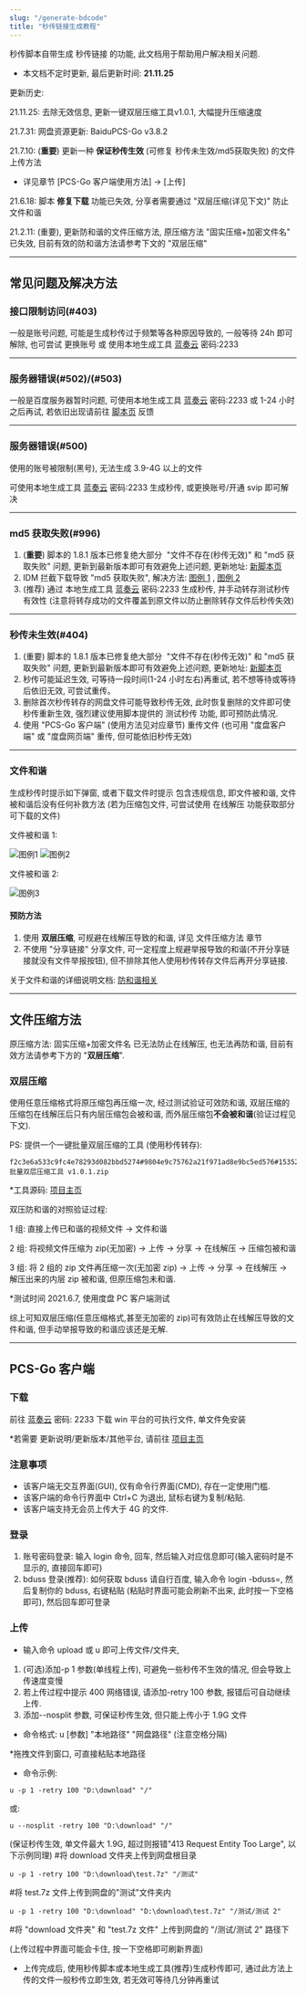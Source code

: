 ```yaml
---
slug: "/generate-bdcode"
title: "秒传链接生成教程"
---
```


秒传脚本自带生成 秒传链接 的功能, 此文档用于帮助用户解决相关问题.

- 本文档不定时更新, 最后更新时间: **21.11.25**

更新历史:

21.11.25: 去除无效信息, 更新一键双层压缩工具v1.0.1, 大幅提升压缩速度

21.7.31: 网盘资源更新: BaiduPCS-Go v3.8.2

21.7.10: (**重要**) 更新一种 **保证秒传生效** (可修复 秒传未生效/md5获取失败) 的文件上传方法

* 详见章节 [PCS-Go 客户端使用方法] -> [上传]

21.6.18: 脚本 **修复下载** 功能已失效, 分享者需要通过 "双层压缩(详见下文)" 防止文件和谐

21.2.11: (重要), 更新防和谐的文件压缩方法, 原压缩方法 "固实压缩+加密文件名" 已失效, 目前有效的防和谐方法请参考下文的 "双层压缩"

---

## 常见问题及解决方法

### 接口限制访问(#403)

一般是账号问题, 可能是生成秒传过于频繁等各种原因导致的, 一般等待 24h 即可解除, 也可尝试 更换账号 或 使用本地生成工具 [蓝奏云](https://wwe.lanzoui.com/b01u0yqvi) 密码:2233

---

### 服务器错误(#502)/(#503)

一般是百度服务器暂时问题, 可使用本地生成工具 [蓝奏云](https://wwe.lanzoui.com/b01u0yqvi) 密码:2233 或 1-24 小时之后再试, 若依旧出现请前往 [脚本页](https://greasyfork.org/zh-CN/scripts/424574) 反馈

---

### 服务器错误(#500)

使用的账号被限制(黑号), 无法生成 3.9-4G 以上的文件

可使用本地生成工具 [蓝奏云](https://wwe.lanzoui.com/b01u0yqvi) 密码:2233 生成秒传, 或更换账号/开通 svip 即可解决

---

### md5 获取失败(#996)

1. (**重要**) 脚本的 1.8.1 版本已修复绝大部分  "文件不存在(秒传无效)" 和 "md5 获取失败" 问题, 更新到最新版本即可有效避免上述问题, 更新地址: [新脚本页](https://greasyfork.org/zh-CN/scripts/424574)
2. IDM 拦截下载导致 "md5 获取失败", 解决方法: [图例 1](https://pic.rmb.bdstatic.com/bjh/df3eb220a36cd4d4de8995b6040511fd.png) , [图例 2](https://pic.rmb.bdstatic.com/bjh/d7959c6b10a1207fcbf53ee30666e929.png)
3. (推荐) 通过 本地生成工具 [蓝奏云](https://wwe.lanzoui.com/b01u0yqvi) 密码:2233 生成秒传, 并手动转存测试秒传有效性 (注意将转存成功的文件覆盖到原文件以防止删除转存文件后秒传失效)

---

### 秒传未生效(#404)

1. (重要) 脚本的 1.8.1 版本已修复绝大部分  "文件不存在(秒传无效)" 和 "md5 获取失败" 问题, 更新到最新版本即可有效避免上述问题, 更新地址: [新脚本页](https://greasyfork.org/zh-CN/scripts/424574)
2. 秒传可能延迟生效, 可等待一段时间(1-24 小时左右)再重试, 若不想等待或等待后依旧无效, 可尝试重传。
3. 删除首次秒传转存的网盘文件可能导致秒传无效, 此时恢复删除的文件即可使秒传重新生效, 强烈建议使用脚本提供的 测试秒传 功能, 即可预防此情况.
4. 使用 "PCS-Go 客户端" (使用方法见对应章节) 重传文件 (也可用 "度盘客户端" 或 "度盘网页端" 重传, 但可能依旧秒传无效)

---

### 文件和谐

生成秒传时提示如下弹窗, 或者下载文件时提示 包含违规信息, 即文件被和谐, 文件被和谐后没有任何补救方法 (若为压缩包文件, 可尝试使用 在线解压 功能获取部分可下载的文件)

文件被和谐 1:

![图例1](https://pic.rmb.bdstatic.com/bjh/ca690a39f6668dcaa38b0a01ddf78e20.png)
![图例2](https://pic.rmb.bdstatic.com/bjh/95b6be9e217d7270fb34076cc0fa6695.png)

文件被和谐 2:

![图例3](https://pic.rmb.bdstatic.com/bjh/3c182fdbccab1eec22ebc9ee91a40573.png)

#### 预防方法

1. 使用 **双层压缩**, 可规避在线解压导致的和谐, 详见 文件压缩方法 章节
2. 不使用 "分享链接" 分享文件, 可一定程度上规避举报导致的和谐(不开分享链接就没有文件举报按钮), 但不排除其他人使用秒传转存文件后再开分享链接.

关于文件和谐的详细说明文档: [防和谐相关](/rapid-upload-userscript-doc/file-protect)

---

## 文件压缩方法

原压缩方法: 固实压缩+加密文件名 已无法防止在线解压, 也无法再防和谐, 目前有效方法请参考下方的 "**双层压缩**".

### 双层压缩

使用任意压缩格式将原压缩包再压缩一次, 经过测试验证可效防和谐, 双层压缩的压缩包在线解压后只有内层压缩包会被和谐, 而外层压缩包**不会被和谐**(验证过程见下文).

PS: 提供一个一键批量双层压缩的工具 (使用秒传转存):

```plain
f2c3e6a533c9fc4e78293d082bbd5274#9804e9c75762a21f971ad8e9bc5ed576#15352276#auto_double_zip 批量双层压缩工具 v1.0.1.zip
```

\*工具源码: [项目主页](https://github.com/mengzonefire/auto_double_zip)

双压防和谐的对照验证过程:

1 组: 直接上传已和谐的视频文件 -> 文件和谐

2 组: 将视频文件压缩为 zip(无加密) -> 上传 -> 分享 -> 在线解压 -> 压缩包被和谐

3 组: 将 2 组的 zip 文件再压缩一次(无加密 zip) -> 上传 -> 分享 -> 在线解压 -> 解压出来的内层 zip 被和谐, 但原压缩包未和谐.

\*测试时间 2021.6.7, 使用度盘 PC 客户端测试

综上可知双层压缩(任意压缩格式,甚至无加密的 zip)可有效防止在线解压导致的文件和谐, 但手动举报导致的和谐应该还是无解.

---

## PCS-Go 客户端

### 下载

前往 [蓝奏云](https://wwe.lanzoui.com/b01ufs7eb) 密码: 2233 下载 win 平台的可执行文件, 单文件免安装

\*若需要 更新说明/更新版本/其他平台, 请前往 [项目主页](https://github.com/qjfoidnh/BaiduPCS-Go/releases)

### 注意事项

- 该客户端无交互界面(GUI), 仅有命令行界面(CMD), 存在一定使用门槛.
- 该客户端的命令行界面中 Ctrl+C 为退出, 鼠标右键为复制/粘贴.
- 该客户端支持无会员上传大于 4G 的文件.

### 登录

1. 账号密码登录: 输入 login 命令, 回车, 然后输入对应信息即可(输入密码时是不显示的, 直接回车即可)
2. bduss 登录(推荐): 如何获取 bduss 请自行百度, 输入命令 login -bduss=, 然后复制你的 bduss, 右键粘贴 (粘贴时界面可能会刷新不出来, 此时按一下空格即可), 然后回车即可登录

### 上传

- 输入命令 upload 或 u 即可上传文件/文件夹,

1. (可选)添加-p 1 参数(单线程上传), 可避免一些秒传不生效的情况, 但会导致上传速度变慢
2. 若上传过程中提示 400 网络错误, 请添加-retry 100 参数, 报错后可自动继续上传.
3. 添加--nosplit 参数, 可保证秒传生效, 但只能上传小于 1.9G 文件

- 命令格式: u [参数] "本地路径" "网盘路径" (注意空格分隔)

\*拖拽文件到窗口, 可直接粘贴本地路径

- 命令示例:

```plain
u -p 1 -retry 100 "D:\download" "/"
```

或:

```plain
u --nosplit -retry 100 "D:\download" "/"
```

(保证秒传生效, 单文件最大 1.9G, 超过则报错"413 Request Entity Too Large", 以下示例同理) #将 download 文件夹上传到网盘根目录

```plain
u -p 1 -retry 100 "D:\download\test.7z" "/测试"
```

#将 test.7z 文件上传到网盘的"测试"文件夹内

```plain
u -p 1 -retry 100 "D:\download" "D:\download\test.7z" "/测试/测试 2"
```

#将 "download 文件夹" 和 "test.7z 文件" 上传到网盘的 "/测试/测试 2" 路径下

(上传过程中界面可能会卡住, 按一下空格即可刷新界面)

- 上传完成后, 使用秒传脚本或本地生成工具(推荐)生成秒传即可, 通过此方法上传的文件一般秒传立即生效, 若无效可等待几分钟再重试

